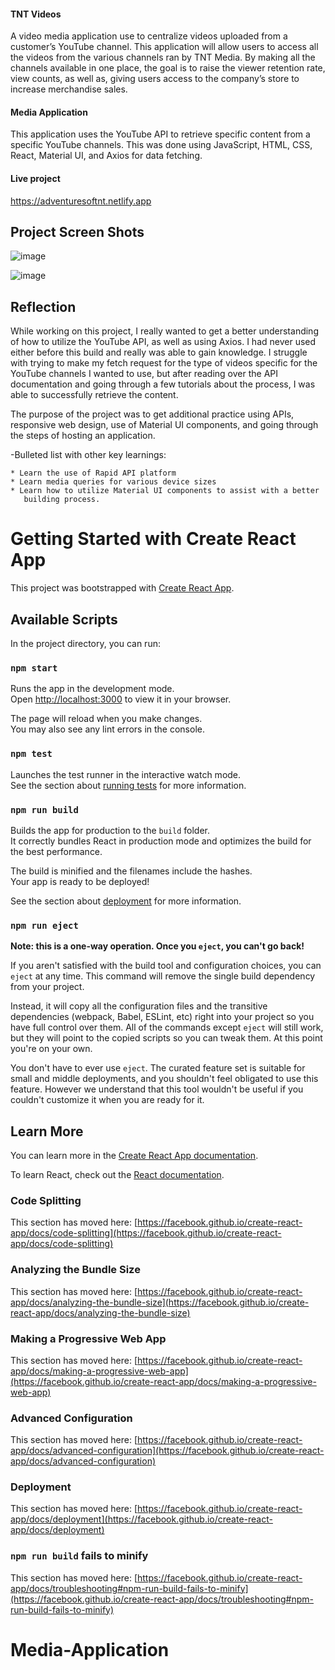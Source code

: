 #### TNT Videos 

A video media application use to centralize videos uploaded from a customer’s YouTube channel. This application will allow users to access all the videos from the various channels ran by TNT Media.  By making all the channels available in one place, the goal is to raise the viewer retention rate, view counts, as well as, giving users access to the company’s store to increase merchandise sales. 


#### Media Application 

This application uses the YouTube API to retrieve specific content from a specific YouTube channels. This was done using JavaScript, HTML, CSS, React, Material UI, and Axios for data fetching.

#### Live project

https://adventuresoftnt.netlify.app

## Project Screen Shots
![image](https://user-images.githubusercontent.com/21069909/215523951-92e00a42-54e6-496a-a0a3-a8e04c202110.jpeg)

![image](https://user-images.githubusercontent.com/21069909/215524064-2aa0ba2a-e930-46b1-9ead-161a49a01263.jpeg)

## Reflection

While working on this project, I really wanted to get a better understanding of how to utilize the YouTube API, as well as using Axios. I had never used either before this build and really was able to gain knowledge. I struggle with trying to make my fetch request for the type of videos specific for the YouTube channels I wanted to use, but after reading over the API documentation and going through a few tutorials about the process, I was able to successfully retrieve the content. 

The purpose of the project was to get additional practice using APIs, responsive web design, use of Material UI components, and going through the steps of hosting an application. 

-Bulleted list with other key learnings:

    * Learn the use of Rapid API platform
    * Learn media queries for various device sizes
    * Learn how to utilize Material UI components to assist with a better 
       building process.




# Getting Started with Create React App

This project was bootstrapped with [Create React App](https://github.com/facebook/create-react-app).

## Available Scripts

In the project directory, you can run:

### `npm start`

Runs the app in the development mode.\
Open [http://localhost:3000](http://localhost:3000) to view it in your browser.

The page will reload when you make changes.\
You may also see any lint errors in the console.

### `npm test`

Launches the test runner in the interactive watch mode.\
See the section about [running tests](https://facebook.github.io/create-react-app/docs/running-tests) for more information.

### `npm run build`

Builds the app for production to the `build` folder.\
It correctly bundles React in production mode and optimizes the build for the best performance.

The build is minified and the filenames include the hashes.\
Your app is ready to be deployed!

See the section about [deployment](https://facebook.github.io/create-react-app/docs/deployment) for more information.

### `npm run eject`

**Note: this is a one-way operation. Once you `eject`, you can't go back!**

If you aren't satisfied with the build tool and configuration choices, you can `eject` at any time. This command will remove the single build dependency from your project.

Instead, it will copy all the configuration files and the transitive dependencies (webpack, Babel, ESLint, etc) right into your project so you have full control over them. All of the commands except `eject` will still work, but they will point to the copied scripts so you can tweak them. At this point you're on your own.

You don't have to ever use `eject`. The curated feature set is suitable for small and middle deployments, and you shouldn't feel obligated to use this feature. However we understand that this tool wouldn't be useful if you couldn't customize it when you are ready for it.

## Learn More

You can learn more in the [Create React App documentation](https://facebook.github.io/create-react-app/docs/getting-started).

To learn React, check out the [React documentation](https://reactjs.org/).

### Code Splitting

This section has moved here: [https://facebook.github.io/create-react-app/docs/code-splitting](https://facebook.github.io/create-react-app/docs/code-splitting)

### Analyzing the Bundle Size

This section has moved here: [https://facebook.github.io/create-react-app/docs/analyzing-the-bundle-size](https://facebook.github.io/create-react-app/docs/analyzing-the-bundle-size)

### Making a Progressive Web App

This section has moved here: [https://facebook.github.io/create-react-app/docs/making-a-progressive-web-app](https://facebook.github.io/create-react-app/docs/making-a-progressive-web-app)

### Advanced Configuration

This section has moved here: [https://facebook.github.io/create-react-app/docs/advanced-configuration](https://facebook.github.io/create-react-app/docs/advanced-configuration)

### Deployment

This section has moved here: [https://facebook.github.io/create-react-app/docs/deployment](https://facebook.github.io/create-react-app/docs/deployment)

### `npm run build` fails to minify

This section has moved here: [https://facebook.github.io/create-react-app/docs/troubleshooting#npm-run-build-fails-to-minify](https://facebook.github.io/create-react-app/docs/troubleshooting#npm-run-build-fails-to-minify)
# Media-Application
